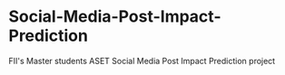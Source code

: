 # Social-Media-Post-Impact-Prediction
FII's Master students ASET Social Media Post Impact Prediction project
